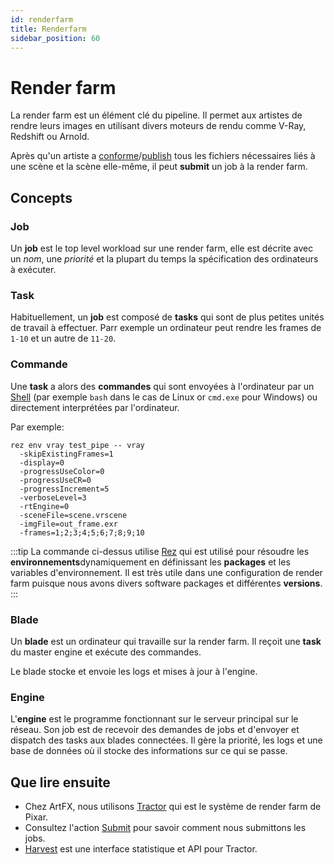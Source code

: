 ```yaml
---
id: renderfarm
title: Renderfarm
sidebar_position: 60
---
```


# Render farm

La render farm est un élément clé du pipeline. Il permet aux artistes de rendre leurs images en utilisant divers moteurs de rendu comme V-Ray, Redshift ou Arnold.

Après qu'un artiste a [conforme](../Silex/commonactions/conform)/[publish](../Silex/commonactions/publish) tous les fichiers nécessaires liés à une scène et la scène elle-même, il peut **submit** un job à la render farm.

## Concepts

### Job

Un **job** est le top level workload sur une render farm, elle est décrite avec un _nom_, une _priorité_ et la plupart du temps la spécification des ordinateurs à exécuter.

### Task

Habituellement, un **job** est composé de **tasks** qui sont de plus petites unités de travail à effectuer. Parr exemple un ordinateur peut rendre les frames de `1-10` et un autre de `11-20`.

### Commande

Une **task** a alors des **commandes** qui sont envoyées à l'ordinateur par un [Shell](<https://en.wikipedia.org/wiki/Shell_(computing)>) (par exemple `bash` dans le cas de Linux or `cmd.exe` pour Windows) ou directement interprétées par l'ordinateur.

Par exemple:

```shell
rez env vray test_pipe -- vray
  -skipExistingFrames=1
  -display=0
  -progressUseColor=0
  -progressUseCR=0
  -progressIncrement=5
  -verboseLevel=3
  -rtEngine=0
  -sceneFile=scene.vrscene
  -imgFile=out_frame.exr
  -frames=1;2;3;4;5;6;7;8;9;10
```

:::tip
La commande ci-dessus utilise [Rez](https://github.com/nerdvegas/rez/) qui est utilisé pour résoudre les **environnements**dynamiquement en définissant les **packages** et les variables d'environnement. Il est très utile dans une configuration de render farm puisque nous avons divers software packages et différentes **versions**.
:::

### Blade

Un **blade** est un ordinateur qui travaille sur la render farm. Il reçoit une **task** du master engine et exécute des commandes.

Le blade stocke et envoie les logs et mises à jour à l'engine.

### Engine

L'**engine** est le programme fonctionnant sur le serveur principal sur le réseau. Son job est de recevoir des demandes de jobs et d'envoyer et dispatch des tasks aux blades connectées. Il gère la priorité, les logs et une base de données où il stocke des informations sur ce qui se passe.

## Que lire ensuite

- Chez ArtFX, nous utilisons [Tractor](./tractor) qui est le système de render farm de Pixar.
- Consultez l'action [Submit](../Silex/commonactions/submit) pour savoir comment nous submittons les jobs.
- [Harvest](./harvest) est une interface statistique et API pour Tractor.
